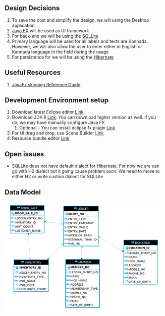 ## Design Decisions
1. To save the cost and simplify the design, we will using the Desktop application
1. [Java FX](https://openjfx.io) will be used as UI framework
1. For back-end we will be using the [SQLLite](https://www.sqlite.org/index.html)
1. Primary language will be used for all labels and texts are Kannada. However, we will also allow the user to enter either in English or Kannada language in the field during the usage
1. For persistence for we will be using the [Hibernate](https://hibernate.org/orm/)

## Useful Resources
1. [JavaFx skinning Reference Guide](https://docs.oracle.com/javase/8/javafx/api/javafx/scene/doc-files/cssref.html)

## Development Environment setup
1. Download latest Eclipse editor [Link](https://www.eclipse.org/downloads/packages/release/mars/r/eclipse-ide-java-ee-developers)
1. Download JDK 8 [Link](https://www.oracle.com/java/technologies/javase/javase-jdk8-downloads.html). You can download higher version as well. If you do, we may have manually configure Java FX
	1. Optional - You can install eclipse fx plugin [Link](https://marketplace.eclipse.org/category/free-tagging/javafx)
1. For UI drag and drop, use Scene Builder [Link](https://gluonhq.com/products/scene-builder/)
1. Resource bundle editor [Link](https://marketplace.eclipse.org/content/resourcebundle-editor#group-details)

## Open issues
* SQLLite does not have default dialect for Hibernate. For now we are can go with H2 dialect but it going cause problem soon. We need to move to either H2 or write custom dialect for SQLLite

## Data Model
![Data Model](./Datamodel.png)
